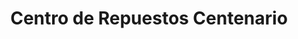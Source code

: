 ---
title: "Centro de Repuestos Centenario"
url: /la-chorrera/centro-de-repuestos-centenario/
shop: Autoteile
---